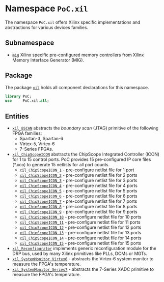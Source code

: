 # Namespace `PoC.xil`

The namespace `PoC.xil` offers Xilinx specific implementations and abstractions
for various devices families.

## Subnamespace

  - [`mig`][xil.mig] Xilinx specific pre-configured memory controllers from Xilinx Memory Interface Generator (MIG).

## Package

The package [`xil`][xil.pkg] holds all component declarations for this namespace.

```VHDL
library PoC;
use     PoC.xil.all;
```


## Entities

 -  [`xil_BSCAN`][xil_BSCAN] abstracts the *boundary scan* (JTAG) primitive of
    the following FPGA families:
     -  Spartan-3, Spartan-6
     -  Virtex-5, Virtex-6
     -  7-Series FPGAs.
 -  [`xil_ChipScopeICON`][xil_ChipScopeICON] abstracts the ChipScope Integrated
    Controller (ICON) for 1 to 15 control ports. PoC provides 15 pre-configured
		IP core files (*.xco) to generate 15 netlists for all port counts.
     -  [`xil_ChipScopeICON_1`][xil_ChipScopeICON_1] - pre-configure netlist file for 1 port
     -  [`xil_ChipScopeICON_2`][xil_ChipScopeICON_2] - pre-configure netlist file for 2 ports
     -  [`xil_ChipScopeICON_3`][xil_ChipScopeICON_3] - pre-configure netlist file for 3 ports
     -  [`xil_ChipScopeICON_4`][xil_ChipScopeICON_4] - pre-configure netlist file for 4 ports
     -  [`xil_ChipScopeICON_5`][xil_ChipScopeICON_5] - pre-configure netlist file for 5 ports
     -  [`xil_ChipScopeICON_6`][xil_ChipScopeICON_6] - pre-configure netlist file for 6 ports
     -  [`xil_ChipScopeICON_7`][xil_ChipScopeICON_7] - pre-configure netlist file for 7 ports
     -  [`xil_ChipScopeICON_8`][xil_ChipScopeICON_8] - pre-configure netlist file for 8 ports
     -  [`xil_ChipScopeICON_9`][xil_ChipScopeICON_9] - pre-configure netlist file for 9 ports
     -  [`xil_ChipScopeICON_10`][xil_ChipScopeICON_10] - pre-configure netlist file for 10 ports
     -  [`xil_ChipScopeICON_11`][xil_ChipScopeICON_11] - pre-configure netlist file for 11 ports
     -  [`xil_ChipScopeICON_12`][xil_ChipScopeICON_12] - pre-configure netlist file for 12 ports
     -  [`xil_ChipScopeICON_13`][xil_ChipScopeICON_13] - pre-configure netlist file for 13 ports
     -  [`xil_ChipScopeICON_14`][xil_ChipScopeICON_14] - pre-configure netlist file for 14 ports
     -  [`xil_ChipScopeICON_15`][xil_ChipScopeICON_15] - pre-configure netlist file for 15 ports
 -  [`xil_Reconfigurator`][xil_Reconfigurator] implements generic reconfiguration
    module for the DRP bus, used by many Xilinx primitives like PLLs, DCMs or MGTs.
 -  [`xil_SystemMonitor_Virtex6`][xil_SystemMonitor_Virtex6] - abstracts the
    Virtex-6 system monitor to measure the FPGA's temperature.
 -  [`xil_SystemMonitor_Series7`][xil_SystemMonitor_Series7] - abstracts the
    7-Series XADC primitive to measure the FPGA's temperature.

 [xil.mig]:							mig
 [xil.pkg]:							xil.pkg.vhdl

 [xil_BSCAN]:						xil_BSCAN.vhdl
 [xil_ChipScopeICON]:				xil_ChipScopeICON.vhdl
 [xil_ChipScopeICON_1]:				xil_ChipScopeICON_1.vhdl
 [xil_ChipScopeICON_2]:				xil_ChipScopeICON_2.vhdl
 [xil_ChipScopeICON_3]:				xil_ChipScopeICON_3.vhdl
 [xil_ChipScopeICON_4]:				xil_ChipScopeICON_4.vhdl
 [xil_ChipScopeICON_5]:				xil_ChipScopeICON_5.vhdl
 [xil_ChipScopeICON_6]:				xil_ChipScopeICON_6.vhdl
 [xil_ChipScopeICON_7]:				xil_ChipScopeICON_7.vhdl
 [xil_ChipScopeICON_8]:				xil_ChipScopeICON_8.vhdl
 [xil_ChipScopeICON_9]:				xil_ChipScopeICON_9.vhdl
 [xil_ChipScopeICON_10]:			xil_ChipScopeICON_10.vhdl
 [xil_ChipScopeICON_11]:			xil_ChipScopeICON_11.vhdl
 [xil_ChipScopeICON_12]:			xil_ChipScopeICON_12.vhdl
 [xil_ChipScopeICON_13]:			xil_ChipScopeICON_13.vhdl
 [xil_ChipScopeICON_14]:			xil_ChipScopeICON_14.vhdl
 [xil_ChipScopeICON_15]:			xil_ChipScopeICON_15.vhdl
 [xil_Reconfigurator]:				xil_Reconfigurator.vhdl
 [xil_SystemMonitor_Virtex6]:	xil_SystemMonitor_Virtex6.vhdl
 [xil_SystemMonitor_Series7]:	xil_SystemMonitor_Series7.vhdl
